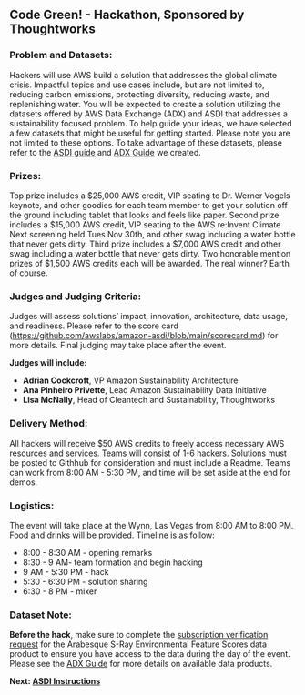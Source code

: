 ## Code Green! - Hackathon, Sponsored by Thoughtworks

### Problem and Datasets:
Hackers will use AWS build a solution that addresses the global climate crisis. Impactful topics and use cases include, but are not limited to, reducing carbon emissions, protecting diversity, reducing waste, and replenishing water.
You will be expected to create a solution utilizing the datasets offered by AWS Data Exchange (ADX) and ASDI that addresses a sustainability focused problem. To help guide your ideas, we have selected a few datasets that might be useful for getting started. Please note you are not limited to these options.
To take advantage of these datasets, please refer to the [ASDI guide](ASDI-Instructions.md) and [ADX Guide](ADX-Instructions.md) we created.

### Prizes:
Top prize includes a $25,000 AWS credit, VIP seating to Dr. Werner Vogels keynote, and other goodies for each team member to get your solution off the ground including tablet that looks and feels like paper.
Second prize includes a $15,000 AWS credit, VIP seating to the AWS re:Invent Climate Next screening held Tues Nov 30th, and other swag including a water bottle that never gets dirty.
Third prize includes a $7,000 AWS credit and other swag including a water bottle that never gets dirty.
Two honorable mention prizes of $1,500 AWS credits each will be awarded.
The real winner? Earth of course.

### Judges and Judging Criteria:
Judges will assess solutions’ impact, innovation, architecture, data usage, and readiness. Please refer to the score card (https://github.com/awslabs/amazon-asdi/blob/main/scorecard.md) for more details. Final judging may take place after the event. 
 
**Judges will include:**
- **Adrian Cockcroft**, VP Amazon Sustainability Architecture
- **Ana Pinheiro Privette**, Lead Amazon Sustainability Data Initiative 
- **Lisa McNally**, Head of Cleantech and Sustainability, Thoughtworks

### Delivery Method: 
All hackers will receive $50 AWS credits to freely access necessary AWS resources and services. Teams will consist of 1-6 hackers. Solutions must be posted to Githhub for consideration and must include a Readme. 
Teams can work from 8:00 AM - 5:30 PM, and time will be set aside at the end for demos.

### Logistics: 
The event will take place at the Wynn, Las Vegas from 8:00 AM to 8:00 PM. Food and drinks will be provided. Timeline is as follow: 
- 8:00 - 8:30 AM - opening remarks
- 8:30 - 9 AM- team formation and begin hacking
- 9 AM - 5:30 PM - hack
- 5:30 - 6:30 PM - solution sharing
- 6:30 - 8 PM - mixer

### Dataset Note: 
**Before the hack**, make sure to complete the [subscription verification request](https://aws.amazon.com/marketplace/pp/prodview-prvqsymeaubya?sr=0-1&ref_=beagle&applicationId=AWSMPContessa) for the Arabesque S-Ray Environmental Feature Scores data product to ensure you have access to the data during the day of the event. Please see the [ADX Guide](https://github.com/awslabs/amazon-asdi/blob/main/ADX-Instructions.md) for more details on available data products.

**Next: [ASDI Instructions](ASDI-Instructions.md)**
